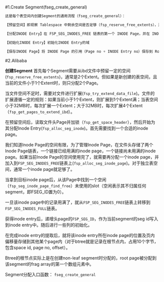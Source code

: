 #1.Create Segment(fseg_create_general)

```cpp
这是每个表空间内创建Segment的通用流程（fseg_create_general）：

【预留空间】即观察 Tablespace 中剩余空间是否足够（fsp_reserve_free_extents），通常是 2 Extent（如果*.ibd小于1个Extent，预留2 Page）

【分配INODE Entry】在 FSP_SEG_INODES_FREE 链表的第一个 INODE Page，并在 INODE Page 中寻找未使用的 INODE Entry（FSED_ID == 0）

【初始化INODE Entry】初始化INODE Entry的域

【保存INODE Page】将 INODE Page 的引用（Page no + INODE Entry no）保存到 Root Page 内（PAGE_BTR_SEG_LEAF / PAGE_BTR_SEG_TOP）
```

#2.Alibaba

**创建Segment** 首先每个Segment需要从ibd文件中预留一定的空间(`fsp_reserve_free_extents`)，通常是2个Extent。但如果是新创建的表空间，且当前的文件小于1个Extent时，则只分配2个Page。

当文件空间不足时，需要对文件进行扩展(`fsp_try_extend_data_file`)。文件的扩展遵循一定的规则：如果当前小于1个Extent，则扩展到1个Extent满；当表空间小于32MB时，每次扩展一个Extent；大于32MB时，每次扩展4个Extent（`fsp_get_pages_to_extend_ibd`）。

在预留空间后，读取文件头Page并加锁（`fsp_get_space_header`），然后开始为其分配Inode Entry(`fsp_alloc_seg_inode`)。首先需要找到一个合适的inode page。

我们知道Inode Page的空间有限，为了管理Inode Page，在文件头存储了两个Inode Page链表，一个链接已经用满的inode page，一个链接尚未用满的inode page。如果当前Inode Page的空间使用完了，就需要再分配一个inode page，并加入到`FSP_SEG_INODES_FREE`链表上(`fsp_alloc_seg_inode_page`)。对于独立表空间，通常一个inode page就足够了。

当拿到目标inode page后，从该Page中找到一个空闲（`fsp_seg_inode_page_find_free`）未使用的slot（空闲表示其不归属任何segment，即FSEG\_ID置为0）。

一旦该inode page中的记录用满了，就从`FSP_SEG_INODES_FREE`链表上转移到`FSP_SEG_INODES_FULL`链表。

获得inode entry后，递增头page的`FSP_SEG_ID`，作为当前segment的seg id写入到inode entry中。随后进行一些列的初始化。

在完成inode entry的提取后，就将该inode entry所在inode page的位置及页内偏移量存储到其他某个page内（对于btree就是记录在根节点内，占用10个字节，包含space id, page no, offset）。

Btree的根节点实际上是在创建non-leaf segment时分配的，root page被分配到该segment的frag array的第一个数组元素中。

Segment分配入口函数： `fseg_create_general`
